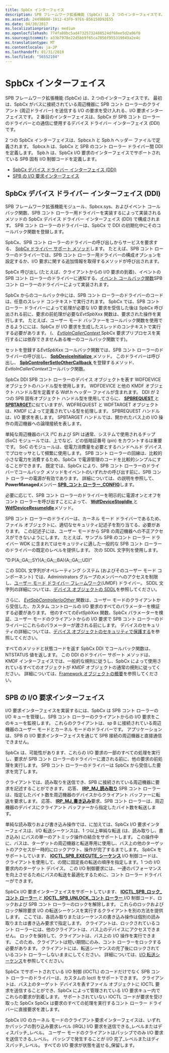 ```yaml
---
title: SpbCx インターフェイス
description: SPB フレームワーク拡張機能 (SpbCx) は、2 つのインターフェイスです。
ms.assetid: 2449BB88-1912-43F9-97E6-B56158D92E55
ms.date: 04/20/2017
ms.localizationpriority: medium
ms.openlocfilehash: 774fa08bc5ad47325732488524df68ee5d2a06f0
ms.sourcegitcommit: a33b7978e22d5bb9f65ca7056f955319049a2e4c
ms.translationtype: MT
ms.contentlocale: ja-JP
ms.lasthandoff: 01/31/2019
ms.locfileid: "56552104"
---
```

# <a name="spbcx-interfaces"></a>SpbCx インターフェイス


SPB フレームワーク拡張機能 (SpbCx) は、2 つのインターフェイスです。 最初は、SpbCx がバスに接続されている周辺機器に SPB コント ローラーのクライアント (周辺ドライバー) を送信する I/O の要求を受け入れる、I/O 要求インターフェイスです。 2 番目のインターフェイスは、SpbCx が SPB コント ローラーのドライバーとの通信に使用するデバイス ドライバー インターフェイス (DDI) です。

2 つの SpbCx インターフェイスは、Spbcx.h と Spb.h ヘッダー ファイルで定義されます。 Spbcx.h は、SpbCx と SPB のコント ローラー ドライバー間 DDI を定義します。 Spb.h は、SpbCx I/O 要求のインターフェイスでサポートされている SPB 固有 I/O 制御コードを定義します。

-   [SpbCx デバイス ドライバー インターフェイス (DDI)](#spbcx-device-driver-interface-ddi)
-   [SPB の I/O 要求インターフェイス](#spb-io-request-interface)

## <a name="spbcx-device-driver-interface-ddi"></a>SpbCx デバイス ドライバー インターフェイス (DDI)


SPB フレームワーク拡張機能モジュール、Spbcx.sys、およびイベント コールバック関数、SPB コント ローラー用ドライバーを実装するによって実装されるメソッドの SpbCx デバイス ドライバー インターフェイス (DDI) で構成されます。 SPB コント ローラーのドライバーは、SpbCx で DDI の初期化中にそのコールバック関数を登録します。

SpbCx、SPB コント ローラーのドライバーの呼び出しからサービスを要求する、 [SpbCx ドライバー サポート メソッド](https://msdn.microsoft.com/library/windows/hardware/hh450910)します。 たとえば、SPB コント ローラーのドライバーでは、SPB コント ローラー用ドライバーの構成オプションを設定するか、I/O 要求に関する追加情報を取得するメソッドが呼び出されます。

SpbCx 呼び出し (たとえば、クライアントからの I/O 要求の到着)、イベントの SPB コント ローラーのドライバーに通知する、[イベント コールバック関数](https://msdn.microsoft.com/library/windows/hardware/hh450911)SPB コント ローラーのドライバーによって実装されます。

SpbCx からのコールバック中には、SPB コント ローラーのドライバーのコードは、任意のスレッド コンテキストで実行されます。 SpbCx では、SPB コント ローラー ドライバーによって処理が必要な I/O 要求を受信した後は SpbCx 呼び出される前に、要求の前処理が必要な*EvtSpb*Xxx 関数は、要求された操作を実行します。 たとえば、ユーザー モード バッファーをコールバック関数を使用できるようにには、SpbCx が I/O 要求を生成したスレッドのコンテキストで実行する必要があります。 (、 [ *EvtIoInCallerContext* ](https://msdn.microsoft.com/library/windows/hardware/ff541764) SpbCx 要求プリプロセスを実行するには依存できませんある唯一のコールバック関数です)。

セットを登録する*EvtSpb*Xxx コールバック関数では、SPB コント ローラーのドライバーの呼び出し、 [ **SpbDeviceInitialize** ](https://msdn.microsoft.com/library/windows/hardware/hh450919)メソッド。 このドライバーは呼び出し、 [ **SpbControllerSetIoOtherCallback** ](https://msdn.microsoft.com/library/windows/hardware/hh450907)を登録するメソッド、 *EvtIoInCallerContext*コールバック関数。

SpbCx DDI SPB コント ローラーのデバイス オブジェクトを表す WDFDEVICE オブジェクトのハンドル型を使用します。 WDFDEVICE と他の KMDF オブジェクト ハンドル型を定義する Wdf.h ヘッダー ファイルが含まれます。 DDI が 2 つの SPB 固有オブジェクト ハンドル型を使用してさらに、 [ **SPBREQUEST** ](https://msdn.microsoft.com/library/windows/hardware/hh450925)と[ **SPBTARGET**](https://msdn.microsoft.com/library/windows/hardware/hh406201)に似ていますが、WDFREQUEST と WDFTARGET オブジェクトは、KMDF によって定義されている型を処理します。 SPBREQUEST ハンドルは、I/O 要求を表します。 SPBTARGET ハンドルでは、開かれたバス上の I/O 操作の周辺機器への論理接続を表します。

単純な周辺機器のバス I²C および SPI は通常、システムで使用されるチップ (SoC) モジュールでは、上でなど、どの低暗証番号 (pin) をカウントするは重要です。 SoC のモジュールは、低電力消費量を必要とするハンドヘルド デバイスでプロセッサとして頻繁に使用します。 SPB コント ローラーの回線は、比較的小さな電力を消費するため、SpbCx で電源管理のコードを比較的シンプルにすることができます。 既定では、SpbCx により、SPB コント ローラーのドライバーでコールバック メソッドをイベントのいずれかの呼び出す前に、SPB コント ローラーの電源が有効であります。 詳細については、の説明を参照して、 **PowerManaged**メンバー [ **SPB\_コント ローラー\_CONFIG**](https://msdn.microsoft.com/library/windows/hardware/hh406206)します。

必要に応じて、SPB コント ローラーのドライバーを明示的に電源オンとオフをコント ローラーを呼び出すことによって、 [ **WdfDeviceStopIdle** ](https://msdn.microsoft.com/library/windows/hardware/ff546921)と[ **WdfDeviceResumeIdle**](https://msdn.microsoft.com/library/windows/hardware/ff546838)メソッド。

SPB コント ローラーのドライバーは、カーネル モード ドライバーであるため、ファイル オブジェクトに、適切なセキュリティ記述子を割り当てる、必要があります。 この記述子には、ユーザー モードから SPB の周辺機器への不正アクセスができないようにします。 たとえば、サンプル SPB のコント ローラー ドライバー WDK に含まれてはセキュリティに適した一般的な SPB コント ローラーのドライバーの既定のレベルを提供します。 次の SDDL 文字列を使用します。

"D:P(A;;GA;;;SY)(A;;GA;;;BA)(A;;GA;;;UD)"

この SDDL 文字列がオペレーティング システム (およびそのユーザー モード コンポーネント) では、Administrators グループのメンバーへのアクセスを制限し、[ユーザー モード ドライバー フレームワーク](https://msdn.microsoft.com/library/windows/hardware/ff560442)(UMDF) ドライバー。 SDDL 文字列の詳細については、[デバイス オブジェクトの SDDL](https://msdn.microsoft.com/library/windows/hardware/ff563667)を参照してください。

さらに、 [ *EvtSpbControllerIoOther* ](https://msdn.microsoft.com/library/windows/hardware/hh450805)関数は、ユーザー モードのクライアントから受信した、カスタム コントロールの I/O 要求のすべてのパラメーターを検証する必要があります。 他のすべての*EvtSpb*Xxx 関数、SpbCx パラメーターを検証、ユーザー モードのクライアントからの I/O 要求で SPB コント ローラーのドライバーにこれらのパラメーターが渡される前にします。 デバイスのセキュリティの詳細については、[デバイス オブジェクトのセキュリティで保護する](https://msdn.microsoft.com/library/windows/hardware/ff563688)を参照してください。

すべてのメソッドと状態コードを返す SpbCx DDI でコールバック関数は、NTSTATUS 値を返します。 この DDI のドライバー サポート メソッドは、KMDF インターフェイスでは、一般的な規則に従うし、SpbCx によって使用されているすべてのオブジェクトが KMDF オブジェクトの通常の規則に従ってください。 詳細については、[Framework オブジェクトの概要](https://msdn.microsoft.com/library/windows/hardware/ff544249)を参照してください。

## <a name="spb-io-request-interface"></a>SPB の I/O 要求インターフェイス


I/O 要求インターフェイスを実装するには、SpbCx は SPB コント ローラーの I/O キューを管理し、SPB コント ローラーのクライアントからの I/O 要求をこのキューを監視します。 これらのクライアントは、sp B に接続されている周辺機器のユーザー モードとカーネル モードのドライバーです。 アプリケーションは、SPB の I/O 要求インターフェイスを通じて SPB 接続の周辺機器と直接通信できません。

SpbCx は、可能性があります、これらの I/O 要求の一部のすべての処理を実行し、要求が SPB コント ローラーのドライバーに渡される前に、他の要求の前処理を実行します。 SPB コント ローラーのドライバーは SpbCx から受信した要求を完了します。

クライアントでは、読み取りを送信でき、SPB に接続されている周辺機器に要求を記述することができます。 応答、 [ **IRP\_MJ\_読み取り**](https://msdn.microsoft.com/library/windows/hardware/ff546883) SPB コント ローラーは、指定したバイト数を周辺機器のデバイスからクライアント バッファーに転送を要求します。 応答、 [ **IRP\_MJ\_書き込み**](https://msdn.microsoft.com/library/windows/hardware/ff546904)要求、SPB コント ローラーは、周辺機器のデバイスにクライアント バッファーから指定したバイト数を転送します。

単純な読み取りおよび書き込み操作では、に加えては、SpbCx I/O 要求インターフェイスは、I/O 転送シーケンスは、1 つ以上単純な転送 (は、読み取りし、書き込み) にバスの単一のアトミック操作の結合をサポートします。 この操作中に、バスは、ターゲットの周辺機器と転送専用に使用し、バス上の他のターゲットのアクセスが一時的にロックアウト、操作が完了するまでします。 SpbCx をサポートしています、 [ **IOCTL\_SPB\_EXECUTE\_シーケンス**](https://msdn.microsoft.com/library/windows/hardware/hh450857) I/O 制御コードは、クライアントを使用して、の間に固定長の転送の順序を指定します。1 つの I/O 要求内のターゲット デバイス。 この I/O 制御要求には、一連のパフォーマンスを向上させるためにバスの転送を最適化するために、コント ローラー ドライバーができます。

SpbCx I/O 要求インターフェイスをサポートしています、 [ **IOCTL\_SPB\_ロック\_コント ローラー** ](https://msdn.microsoft.com/library/windows/hardware/hh450858)と[ **IOCTL\_SPB\_UNLOCK\_コント ローラー** ](https://msdn.microsoft.com/library/windows/hardware/hh450859) I/O 制御コード、ロックおよび SPB コント ローラーのロックを解除します。 これらのロックおよびロック解除要求 I/O の転送シーケンスを実行するクライアントを別の方法を提供します。 ここでは、各読み取りまたはシーケンスの書き込み操作は個別の読み取りまたは書き込み要求で指定します。 クライアントは、ロックされているコント ローラーには、他のクライアントは、バス上のデバイスにアクセスできません。 ロックを保持して、クライアントは、バス上の I/O 操作を実行できます。 このため、クライアントは短い期間にのみ、コント ローラーをロックする必要があります。 クライアントには、転送シーケンスの完了後にロックされているコント ローラーしないままにしてください。 詳細については、[I/O 転送シーケンス](https://msdn.microsoft.com/library/windows/hardware/hh450890)を参照してください。

SpbCx でサポートされている I/O 制御 (IOCTL) のコードだけでなく SPB コント ローラーのドライバーは、カスタムの Ioctl をサポートできます。 クライアントは、バス上のターゲット デバイスを表すファイル オブジェクトに IOCTL 要求を送信することができ、SpbCx によって管理されている I/O 要求キュー内でこれらの要求が到着します。 サポートされていない IOCTL コードが要求を受け取った SpbCx SpbCx は要求のすべての処理を実行するコント ローラー ドライバーに直接要求を渡します。

SpbCx I/O のカーネル モードのクライアント要求インターフェイスは、いずれかパッシブの割り込み要求レベル (IRQL) I/O 要求を送信できる\_レベルまたはディスパッチ\_レベル。 ユーザー モードのクライアントはパッシブでのみ I/O 要求を送信できる\_レベル。 パッシブで発生することが I/O 完了\_レベルまたはディスパッチ\_レベル。 すべての I/O 要求が状態を返せる\_保留します。

 

 




